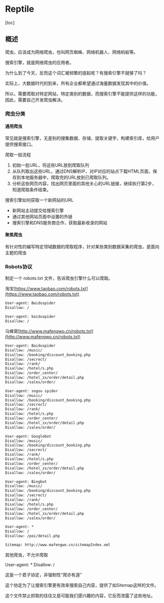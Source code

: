 # Reptile

[toc]

## 概述

爬虫，应该成为网络爬虫，也叫网页蜘蛛、网络机器人、网络蚂蚁等。

搜索引擎，就是网络爬虫的应用者。

为什么到了今天，反而这个词汇被频繁的提起呢？有搜索引擎不就够了吗？

实际上，大数据时代的到来，所有企业都希望通过海量数据发现其中的价值。

所以，需要爬取对特定网站，特定类别的数据，而搜索引擎不能提供这样的功能，因此，需要自己开发爬虫解决。

### 爬虫分类

#### 通用爬虫

常见就是搜索引擎，无差别的搜集数据、存储，提取关键字，构建索引库，给用户提供搜索接口。

爬取一般流程

1. 初始一批URL，将这些URL放到爬取队列
2. 从队列取出这些URL，通过DNS解析IP，对IP对应的站点下载HTML页面，保存到本地服务器中，爬取完的URL放到已爬取队列。
3. 分析这些网页内容，找出网页里面的其他关心的URL链接，继续执行第2步，知道爬取条件结束。

搜索引擎如何获取一个新网站的URL

- 新网站主动提交给搜索引擎
- 通过其他网站页面中设置的外链
- 搜索引擎和DNS服务商合作，获取最新收录的网站

#### 聚焦爬虫

有针对性的编写特定领域数据的爬取程序，针对某些类别数据采集的爬虫，是面向主题的爬虫

### Robots协议

制定一个 robots.txt 文件，告诉爬虫引擎什么可以爬取。

淘宝[https://www.taobao.com/robots.txt](https://www.taobao.com/robots.txt)

```html
User-agent: Baiduspider
Disallow: /

User-agent: baiduspider
Disallow: /
```

马蜂窝[http://www.mafengwo.cn/robots.txt](http://www.mafengwo.cn/robots.txt)

```html
User-agent: Baiduspider
Disallow: /music/
Disallow: /booking/discount_booking.php
Disallow: /secrect/
Disallow: /rank/
Disallow: /hotel/s.php
Disallow: /order_center/
Disallow: /hotel_zx/order/detail.php
Disallow: /sales/order/
```

```html
User-agent: sogou spider
Disallow: /music/
Disallow: /booking/discount_booking.php
Disallow: /secrect/
Disallow: /rank/
Disallow: /hotel/s.php
Disallow: /order_center/
Disallow: /hotel_zx/order/detail.php
Disallow: /sales/order/
```

```html
User-agent: Googlebot
Disallow: /music/
Disallow: /booking/discount_booking.php
Disallow: /secrect/
Disallow: /rank/
Disallow: /hotel/s.php
Disallow: /order_center/
Disallow: /hotel_zx/order/detail.php
Disallow: /sales/order/

User-agent: Bingbot
Disallow: /music/
Disallow: /booking/discount_booking.php
Disallow: /secrect/
Disallow: /rank/
Disallow: /hotel/s.php
Disallow: /order_center/
Disallow: /hotel_zx/order/detail.php
Disallow: /sales/order/

User-agent: *
Disallow: /
Disallow: /poi/detail.php

Sitemap: http://www.mafengwo.cn/sitemapIndex.xml
```

其他爬虫，不允许爬取

User-agent: *
Disallow: /

这是一个君子协定，非强制性“爬亦有道”

这个协定为了让搜索引擎更有效率搜索自己内容，提供了如Sitemap这样的文件。

这个文件禁止抓取的往往又是可能我们感兴趣的内容，它反而泄露了这些地址。



